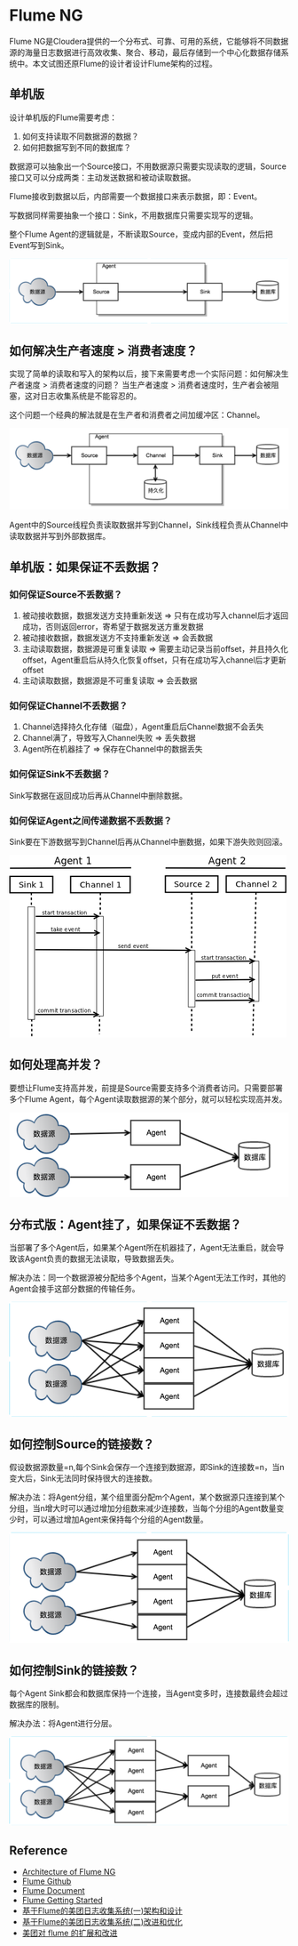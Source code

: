 # Flume NG

Flume NG是Cloudera提供的一个分布式、可靠、可用的系统，它能够将不同数据源的海量日志数据进行高效收集、聚合、移动，最后存储到一个中心化数据存储系统中。本文试图还原Flume的设计者设计Flume架构的过程。

## 单机版
设计单机版的Flume需要考虑：
 1. 如何支持读取不同数据源的数据？
 2. 如何把数据写到不同的数据库？

数据源可以抽象出一个Source接口，不用数据源只需要实现读取的逻辑，Source接口又可以分成两类：主动发送数据和被动读取数据。

Flume接收到数据以后，内部需要一个数据接口来表示数据，即：Event。

写数据同样需要抽象一个接口：Sink，不用数据库只需要实现写的逻辑。

整个Flume Agent的逻辑就是，不断读取Source，变成内部的Event，然后把Event写到Sink。

![](../../../images/flume/flume1.png)

## 如何解决生产者速度 > 消费者速度？
实现了简单的读取和写入的架构以后，接下来需要考虑一个实际问题：如何解决生产者速度 > 消费者速度的问题？
当生产者速度 > 消费者速度时，生产者会被阻塞，这对日志收集系统是不能容忍的。

这个问题一个经典的解法就是在生产者和消费者之间加缓冲区：Channel。

![](../../../images/flume/flume2.png)

Agent中的Source线程负责读取数据并写到Channel，Sink线程负责从Channel中读取数据并写到外部数据库。

## 单机版：如果保证不丢数据？

### 如何保证Source不丢数据？
1. 被动接收数据，数据发送方支持重新发送 => 只有在成功写入channel后才返回成功，否则返回error，寄希望于数据发送方重发数据
2. 被动接收数据，数据发送方不支持重新发送 => 会丢数据
3. 主动读取数据，数据源是可重复读取 => 需要主动记录当前offset，并且持久化offset，Agent重启后从持久化恢复offset，只有在成功写入channel后才更新offset
4. 主动读取数据，数据源是不可重复读取 => 会丢数据

### 如何保证Channel不丢数据？
1. Channel选择持久化存储（磁盘），Agent重启后Channel数据不会丢失
2. Channel满了，导致写入Channel失败 => 丢失数据
3. Agent所在机器挂了 => 保存在Channel中的数据丢失

### 如何保证Sink不丢数据？
Sink写数据在返回成功后再从Channel中删除数据。

### 如何保证Agent之间传递数据不丢数据？
Sink要在下游数据写到Channel后再从Channel中删数据，如果下游失败则回滚。

![](../../../images/flume/flume_transaction.png)

## 如何处理高并发？
要想让Flume支持高并发，前提是Source需要支持多个消费者访问。只需要部署多个Flume Agent，每个Agent读取数据源的某个部分，就可以轻松实现高并发。

![](../../../images/flume/flume3.png)

## 分布式版：Agent挂了，如果保证不丢数据？
当部署了多个Agent后，如果某个Agent所在机器挂了，Agent无法重启，就会导致该Agent负责的数据无法读取，导致数据丢失。

解决办法：同一个数据源被分配给多个Agent，当某个Agent无法工作时，其他的Agent会接手这部分数据的传输任务。

![](../../../images/flume/flume4.png)

## 如何控制Source的链接数？
假设数据源数量=n,每个Sink会保存一个连接到数据源，即Sink的连接数=n，当n变大后，Sink无法同时保持很大的连接数。

解决办法：将Agent分组，某个组里面分配m个Agent，某个数据源只连接到某个分组，当n增大时可以通过增加分组数来减少连接数，当每个分组的Agent数量变少时，可以通过增加Agent来保持每个分组的Agent数量。

![](../../../images/flume/flume5.png)

## 如何控制Sink的链接数？
每个Agent Sink都会和数据库保持一个连接，当Agent变多时，连接数最终会超过数据库的限制。

解决办法：将Agent进行分层。

![](../../../images/flume/flume6.png)

## Reference
- [Architecture of Flume NG](https://blogs.apache.org/flume/entry/flume_ng_architecture)
- [Flume Github](https://github.com/apache/flume)
- [Flume Document](https://cwiki.apache.org/confluence/display/FLUME/Home;jsessionid=E7F7666DFE67BDEF020D03A64A845F62)
- [Flume Getting Started](https://cwiki.apache.org/confluence/display/FLUME/Getting+Started)
- [基于Flume的美团日志收集系统(一)架构和设计](http://tech.meituan.com/mt-log-system-arch.html)
- [基于Flume的美团日志收集系统(二)改进和优化](http://tech.meituan.com/mt-log-system-optimization.html)
- [美团对 flume 的扩展和改进](https://github.com/javachen/mt-flume)
